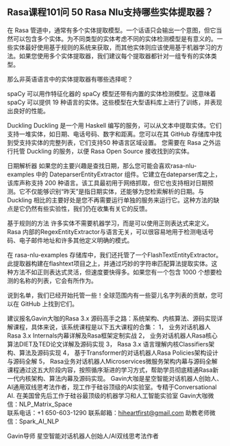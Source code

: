 ## Rasa课程101问 50 Rasa Nlu支持哪些实体提取器？
 
在 Rasa 管道中，通常有多个实体提取模型。一个话语只会输出一个意图，但它当然可以包含多个实体。为不同类型的实体考虑不同的实体检测模型是有意义的。一些实体最好使用基于规则的系统来获取，而其他实体则应该使用基于机器学习的方法。如果您使用多个实体提取器，我们建议每个提取器都针对一组专有的实体类型。

那么非英语语言中的实体提取器有哪些选择呢？

 spaCy
可以用作特征化器的 spaCy 模型还带有内置的实体检测模型。这意味着 spaCy 可以提供 19 种语言的实体。这些模型在大型语料库上进行了训练，并表现出良好的性能。  

Duckling
Duckling 是一个用 Haskell 编写的服务，可以从文本中提取实体。它们支持一堆实体，如日期、电话号码、数字和距离。您可以在其 GitHub 存储库中找到受支持实体的完整列表，它们支持50 种语言区域设置。 您需要在 Rasa 之外运行托管 Duckling 的服务，以便 Rasa Open Source 接收找到的实体。

日期解析器
如果您的主要兴趣是查找日期，那么您可能会喜欢rasa-nlu-examples 中的 DateparserEntityExtractor 组件。它建立在dateparser库之上，该库声称支持 200 种语言。该工具最初用于网络抓取，但它也支持相对日期预测。它不仅能够识别“昨天”是指日期实体，还能够为您检索解析的日期。与 Duckling 相比的主要好处是您不再需要运行单独的服务来运行它。这种方法的缺点是它仍然有些实验性，我们仍在收集有关它的反馈。

基于规则的方法
许多实体不需要机器学习，而是可以使用正则表达式来定义。Rasa 内部的RegexEntityExtractor与语言无关，可以很容易地用于检测电话号码、电子邮件地址和许多其他定义明确的模式。

在 rasa-nlu-examples 存储库中，我们还托管了一个FlashTextEntityExtractor。此提取器构建在flashtext项目之上，并通过巧妙的字符串匹配算法提取实体。这种方法不如正则表达式灵活，但速度要快得多。如果您有一个包含 1000 个想要检测的名称的列表，它会有所作为。

说到名单，我们已经开始托管一些！全球范围内有一些婴儿名字列表的贡献，您可以在 GitHub 上找到它们。


建议报名Gavin大咖的Rasa 3.x 源码高手之路：系统架构、内核算法、源码实现详解课程，具体来说，该系统课程是以下五大课程的合集：
1，    业务对话机器人Rasa 3.x Internals内幕详解及Rasa框架定制实战
2，    业务对话机器人Rasa核心算法DIET及TED论文详解及源码实现
3，    Rasa 3.x 语言理解内核Classifiers架构、算法及源码实现
4，    基于Transformer的对话机器人Rasa Policies架构设计与源码全解
5，    Rasa业务对话机器人Microservices微服务架构内幕与源码全解
课程通过这五大阶段内容，按照循序渐进的学习方式，帮助学员彻底精通Rasa新一代内核架构、算法内幕及源码实现。
Gavin大咖是星空智能对话机器人创始人、AI通用双线思考法作者，现工作于硅谷顶级的AI实验室。专精于Conversational AI. 在美国曾先后工作于硅谷最顶级的机器学习和人工智能实验室 
Gavin大咖微信：NLP_Matrix_Space  
联系电话：+1 650-603-1290
联系邮箱：hiheartfirst@gmail.com
助教老师微信：Spark_AI_NLP   


Gavin导师
星空智能对话机器人创始人/AI双线思考法作者
